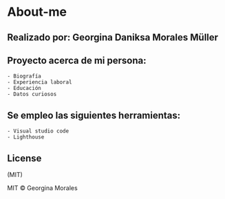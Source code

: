 # About-me

## Realizado por: Georgina Daniksa Morales Müller

## Proyecto acerca de mi persona:

    - Biografía
    - Experiencia laboral
    - Educación
    - Datos curiosos

## Se empleo las siguientes herramientas:

    - Visual studio code
    - Lighthouse
    
## License

(MIT)

MIT © Georgina Morales